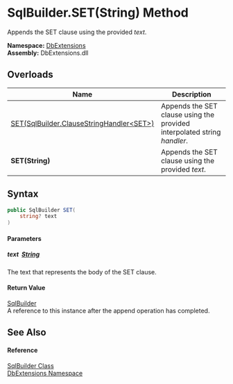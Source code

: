 SqlBuilder.SET(String) Method
=============================
Appends the SET clause using the provided *text*.
  
**Namespace:** [DbExtensions][1]  
**Assembly:** DbExtensions.dll

Overloads
---------

| Name                                             | Description                                                              |
| ------------------------------------------------ | ------------------------------------------------------------------------ |
| [SET(SqlBuilder.ClauseStringHandler&lt;SET>)][2] | Appends the SET clause using the provided interpolated string *handler*. |
| **SET(String)**                                  | Appends the SET clause using the provided *text*.                        |


Syntax
------

```csharp
public SqlBuilder SET(
	string? text
)
```

#### Parameters

##### *text*  [String][3]
The text that represents the body of the SET clause.

#### Return Value
[SqlBuilder][4]  
A reference to this instance after the append operation has completed.

See Also
--------

#### Reference
[SqlBuilder Class][4]  
[DbExtensions Namespace][1]  

[1]: ../README.md
[2]: SET.md
[3]: https://learn.microsoft.com/dotnet/api/system.string
[4]: README.md
